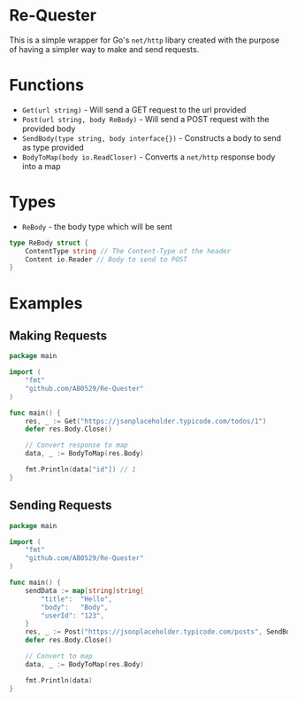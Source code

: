 # Re-Quester

This is a simple wrapper for Go's `net/http` libary created with the purpose of having a simpler way to make and send requests.

# Functions

- `Get(url string)` - Will send a GET request to the url provided
- `Post(url string, body ReBody)` - Will send a POST request with the provided body
- `SendBody(type string, body interface{})` - Constructs a body to send as type provided
- `BodyToMap(body io.ReadCloser)` - Converts a `net/http` response body into a map

# Types
- `ReBody` - the body type which will be sent

```go
type ReBody struct {
    ContentType string // The Content-Type of the header
    Content io.Reader // Body to send to POST
}
```

# Examples

## Making Requests

```go
package main

import (
    "fmt"
    "github.com/AB0529/Re-Quester"
)

func main() {
	res, _ := Get("https://jsonplaceholder.typicode.com/todos/1")
	defer res.Body.Close()

	// Convert response to map
	data, _ := BodyToMap(res.Body)

	fmt.Println(data["id"]) // 1
}
```

## Sending Requests

```go
package main

import (
    "fmt"
    "github.com/AB0529/Re-Quester"
)

func main() {
    sendData := map[string]string{
        "title":  "Hello",
        "body":   "Body",
        "userId": "123",
    }
    res, _ := Post("https://jsonplaceholder.typicode.com/posts", SendBody("json", sendData))
    defer res.Body.Close()

    // Convert to map
    data, _ := BodyToMap(res.Body)

    fmt.Println(data)
}
```